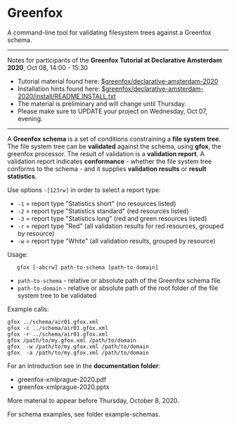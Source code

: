 # Greenfox
A command-line tool for validating filesystem trees against a Greenfox schema.


----------


Notes for participants of the **Greenfox Tutorial at Declarative Amsterdam 2020**, Oct 08, 14:00 - 15:30 

- Tutorial material found here: [$greenfox/declarative-amsterdam-2020](declarative-amsterdam-2020)
- Installation hints found here: [$greenfox/declarative-amsterdam-2020/install/README.INSTALL.txt](https://raw.githubusercontent.com/hrennau/greenfox/master/declarative-amsterdam-2020/install/README.INSTALL.txt)
- The material is preliminary and will change until Thursday.
- Please make sure to UPDATE your project on Wednesday, Oct 07, evening.
----------



A **Greenfox schema** is a set of conditions constraining a **file system tree**. 
The file system tree can be **validated** against the schema, using **gfox**, the greenfox processor. 
The result of validation is a **validation report**. A validation report indicates **conformance** - 
whether the file system tree conforms to the schema - and it supplies **validation results** or **result statistics**. 

Use options `-[123rw]` in order to select a report type:

- `-1` = report type "Statistics short" (no resources listed)
- `-2` = report type "Statistics standard" (red resources listed)
- `-3` = report type "Statistics long" (red and green resources listed)
- `-r` = report type "Red" (all validation results for red resources, grouped by resource) 
- `-w` = report type "White" (all validation results, grouped by resource)

Usage:

```
   gfox [-abcrw] path-to-schema [path-to-domain]
```

- `path-to-schema` - relative or absolute path of the Greenfox schema file
- `path-to-domain` - relative or absolute path of the root folder of the file system tree to be validated

Example calls:
```
gfox ../schema/air01.gfox.xml
gfox -c ../schema/air01.gfox.xml
gfox -r ../schema/air01.gfox.xml
gfox /path/to/my.gfox.xml /path/to/domain
gfox  -w /path/to/my.gfox.xml /path/to/domain
gfox  -a /path/to/my.gfox.xml /path/to/domain
```

For an introduction see in the **documentation folder**:

- greenfox-xmlprague-2020.pdf
- greenfox-xmlprague-2020.pptx

More material to appear before Thursday, October 8, 2020.

For schema examples, see folder example-schemas.



